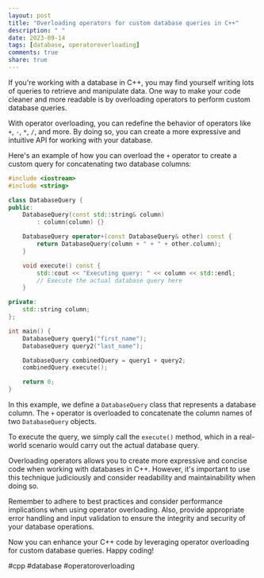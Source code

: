 ```yaml
---
layout: post
title: "Overloading operators for custom database queries in C++"
description: " "
date: 2023-09-14
tags: [database, operatoroverloading]
comments: true
share: true
---
```


If you're working with a database in C++, you may find yourself writing lots of queries to retrieve and manipulate data. One way to make your code cleaner and more readable is by overloading operators to perform custom database queries.

With operator overloading, you can redefine the behavior of operators like `+`, `-`, `*`, `/`, and more. By doing so, you can create a more expressive and intuitive API for working with your database.

Here's an example of how you can overload the `+` operator to create a custom query for concatenating two database columns:

```cpp
#include <iostream>
#include <string>

class DatabaseQuery {
public:
    DatabaseQuery(const std::string& column)
        : column(column) {}

    DatabaseQuery operator+(const DatabaseQuery& other) const {
        return DatabaseQuery(column + " + " + other.column);
    }

    void execute() const {
        std::cout << "Executing query: " << column << std::endl;
        // Execute the actual database query here
    }

private:
    std::string column;
};

int main() {
    DatabaseQuery query1("first_name");
    DatabaseQuery query2("last_name");

    DatabaseQuery combinedQuery = query1 + query2;
    combinedQuery.execute();

    return 0;
}
```

In this example, we define a `DatabaseQuery` class that represents a database column. The `+` operator is overloaded to concatenate the column names of two `DatabaseQuery` objects.

To execute the query, we simply call the `execute()` method, which in a real-world scenario would carry out the actual database query.

Overloading operators allows you to create more expressive and concise code when working with databases in C++. However, it's important to use this technique judiciously and consider readability and maintainability when doing so.

Remember to adhere to best practices and consider performance implications when using operator overloading. Also, provide appropriate error handling and input validation to ensure the integrity and security of your database operations.

Now you can enhance your C++ code by leveraging operator overloading for custom database queries. Happy coding!

#cpp #database #operatoroverloading